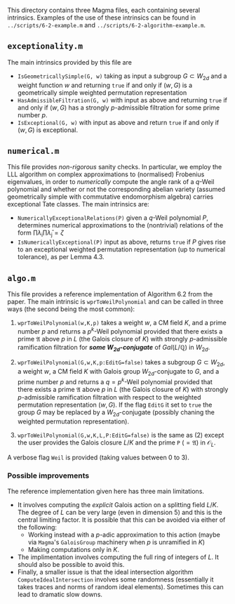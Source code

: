 This directory contains three Magma files, each containing several intrinsics. Examples of the use of these intrinsics can be found in `../scripts/6-2-example.m` and `../scripts/6-2-algorithm-example.m`.

## `exceptionality.m`

The main intrinsics provided by this file are 
- `IsGeometricallySimple(G, w)` taking as input a subgroup $G \subset W_{2d}$ and a weight function $w$ and returning `true` if and only if $(w,G)$ is a geometrically simple weighted permutation representation
- `HasAdmissibleFiltration(G, w)` with input as above and returning `true` if and only if $(w,G)$ has a strongly $p$-admissible filtration for some prime number $p$.
- `IsExceptional(G, w)` with input as above and return `true` if and only if $(w, G)$ is exceptional.

## `numerical.m`

This file provides *non-rigorous* sanity checks. In particular, we employ the LLL algorithm on complex approximations to (normalised) Frobenius eigenvalues, in order to *numerically* compute the angle rank of a $q$-Weil polynomial and whether or not the corresponding abelian variety (assumed geometrically simple with commutative endomorphism algebra) carries exceptional Tate classes. The main intrinsics are:
- `NumericallyExceptionalRelations(P)` given a $q$-Weil polynomial $P$, determines numerical approximations to the (nontrivial) relations of the form $\prod \lambda_{\mathsf{i}} \prod \bar{\lambda}_{\mathsf{j}} = \zeta$
- `IsNumericallyExceptional(P)` input as above, returns `true` if $P$ gives rise to an exceptional weighted permutation representation (up to numerical tolerance), as per Lemma 4.3.

## `algo.m`

This file provides a reference implementation of Algorithm 6.2 from the paper. The main intrinsic is `wprToWeilPolynomial` and can be called in three ways (the second being the most common):

1. `wprToWeilPolynomial(w,K,p)` takes a weight $w$, a CM field $K$, and a prime number $p$ and returns a $p^k$-Weil polynomial provided that there exists a prime $\mathfrak{A}$ above $p$ in $L$ (the Galois closure of $K$) with strongly $p$-admissible ramification filtration for ***some $W_{2d}$-conjugate*** of $Gal(L/\mathbb{Q})$ in $W_{2d}$.

2. `wprToWeilPolynomial(G,w,K,p:EditG=false)` takes a subgroup $G \subset W_{2d}$, a weight $w$, a CM field $K$ with Galois group $W_{2d}$-conjugate to $G$, and a prime number $p$ and returns a $q = p^k$-Weil polynomial provided that there exists a prime $\mathfrak{A}$ above $p$ in $L$ (the Galois closure of $K$) with strongly $p$-admissible ramification filtration with respect to the weighted permutation representation $(w, G)$. If the flag `EditG` it set to `true` the group $G$ may be replaced by a $W_{2d}$-conjugate (possibly chaning the weighted permutation representation).

3. `wprToWeilPolynomial(G,w,K,L,P:EditG=false)` is the same as (2) except the user provides the Galois closure $L/K$ and the prime `P` ($=\mathfrak{A}$) in $\mathcal{O}_L$.

A verbose flag `Weil` is provided (taking values between $0$ to $3$). 

### Possible improvements

The reference implementation given here has three main limitations.
- It involves computing the *explicit* Galois action on a splitting field $L/K$. The degree of $L$ can be very large (even in dimension $5$) and this is the central limiting factor. It is possible that this can be avoided via either of the following:
    - Working instead with a $p$-adic approximation to this action (maybe via `Magma`'s `GaloisGroup` machinery when $p$ is unramified in $K$)
    - Making computations only in $K$.
- The implimentation involves computing the full ring of integers of $L$. It should also be possible to avoid this.
- Finally, a smaller issue is that the ideal intersection algorithm `ComputeIdealIntersection` involves some randomness (essentially it takes traces and norms of random ideal elements). Sometimes this can lead to dramatic slow downs.
